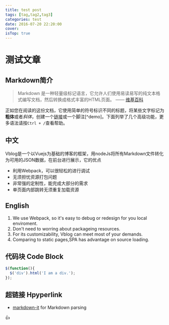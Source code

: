 ```yaml
---
title: test post
tags: [tag,tag2,tag3]
categories: test
date: 2016-07-20 22:20:00
cover: 
isTop: true
---
```

# 测试文章

## Markdown简介

> Markdown 是一种轻量级标记语言，它允许人们使用易读易写的纯文本格式编写文档，然后转换成格式丰富的HTML页面。    —— [维基百科](https://zh.wikipedia.org/wiki/Markdown)

正如您在阅读的这份文档，它使用简单的符号标识不同的标题，将某些文字标记为**粗体**或者*斜体*，创建一个[链接](http://www.example.com)或一个脚注[^demo]。下面列举了几个高级功能，更多语法请按`Ctrl + /`查看帮助。 

<!-- more --> 

## 中文

Vblog是一个以Vuejs为基础的博客的框架，用nodeJs将所有Markdown文件转化为可用的JSON数据，在前台进行展示，它的优点

- 利用Webpack，可以很轻松的进行调试
- 无须担忧资源打包问题
- 非常强的定制性，能完成大部分的需求
- 单页面内部跳转无须重复加载资源

## English

1. We use Webpack, so it's easy to debug or redesign for you local enviroment.
2. Don't need to worring about packageing resources.
3. For its customizability, Vblog can meet most of your demands.
3. Comparing to static pages,SPA has advantage on source loading.

## 代码块 Code Block

```javascript
$(function(){
  $('div').html('I am a div.');
});
```
## 超链接 Hpyperlink

 * [markdown-it](https://github.com/markdown-it/markdown-it) for Markdown parsing

:+1:

 



